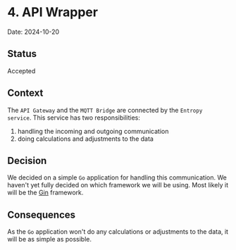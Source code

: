 # 4. API Wrapper

Date: 2024-10-20

## Status

Accepted

## Context

The `API Gateway` and the `MQTT Bridge` are connected by the `Entropy service`. This service has two responsibilities:
1. handling the incoming and outgoing communication
2. doing calculations and adjustments to the data

## Decision

We decided on a simple `Go` application for handling this communication.
We haven't yet fully decided on which framework we will be using. Most likely it will be the [Gin](https://gin-gonic.com/) framework.

## Consequences

As the `Go` application won't do any calculations or adjustments to the data, it will be as simple as possible. 
